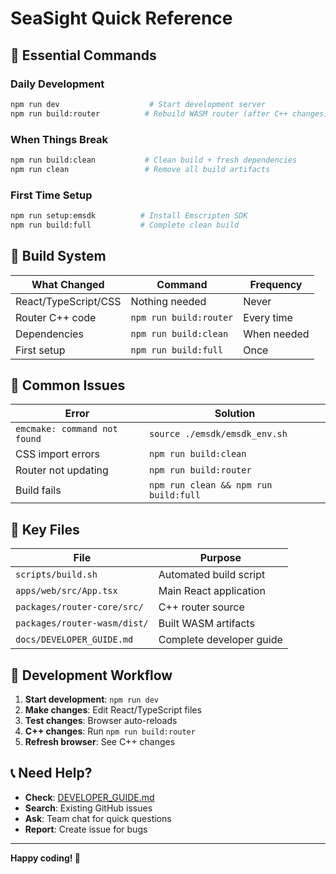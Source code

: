 # SeaSight Quick Reference

## 🚀 Essential Commands

### Daily Development
```bash
npm run dev                    # Start development server
npm run build:router          # Rebuild WASM router (after C++ changes)
```

### When Things Break
```bash
npm run build:clean           # Clean build + fresh dependencies
npm run clean                 # Remove all build artifacts
```

### First Time Setup
```bash
npm run setup:emsdk          # Install Emscripten SDK
npm run build:full           # Complete clean build
```

## 🔧 Build System

| What Changed | Command | Frequency |
|--------------|---------|-----------|
| React/TypeScript/CSS | Nothing needed | Never |
| Router C++ code | `npm run build:router` | Every time |
| Dependencies | `npm run build:clean` | When needed |
| First setup | `npm run build:full` | Once |

## 🐛 Common Issues

| Error | Solution |
|-------|----------|
| `emcmake: command not found` | `source ./emsdk/emsdk_env.sh` |
| CSS import errors | `npm run build:clean` |
| Router not updating | `npm run build:router` |
| Build fails | `npm run clean && npm run build:full` |

## 📁 Key Files

| File | Purpose |
|------|---------|
| `scripts/build.sh` | Automated build script |
| `apps/web/src/App.tsx` | Main React application |
| `packages/router-core/src/` | C++ router source |
| `packages/router-wasm/dist/` | Built WASM artifacts |
| `docs/DEVELOPER_GUIDE.md` | Complete developer guide |

## 🎯 Development Workflow

1. **Start development**: `npm run dev`
2. **Make changes**: Edit React/TypeScript files
3. **Test changes**: Browser auto-reloads
4. **C++ changes**: Run `npm run build:router`
5. **Refresh browser**: See C++ changes

## 📞 Need Help?

- **Check**: [DEVELOPER_GUIDE.md](DEVELOPER_GUIDE.md)
- **Search**: Existing GitHub issues
- **Ask**: Team chat for quick questions
- **Report**: Create issue for bugs

---

**Happy coding! 🚀**
